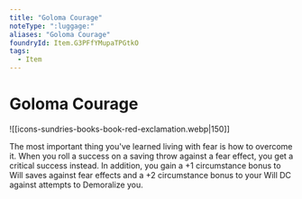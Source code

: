 ```yaml
---
title: "Goloma Courage"
noteType: ":luggage:"
aliases: "Goloma Courage"
foundryId: Item.G3PFfYMupaTPGtkO
tags:
  - Item
---
```


# Goloma Courage
![[icons-sundries-books-book-red-exclamation.webp|150]]

The most important thing you've learned living with fear is how to overcome it. When you roll a success on a saving throw against a fear effect, you get a critical success instead. In addition, you gain a +1 circumstance bonus to Will saves against fear effects and a +2 circumstance bonus to your Will DC against attempts to Demoralize you.
